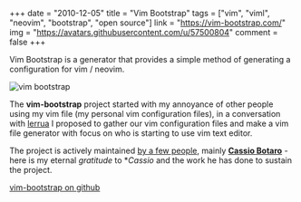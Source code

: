 +++
date = "2010-12-05"
title = "Vim Bootstrap"
tags = ["vim", "viml", "neovim", "bootstrap", "open source"]
link = "https://vim-bootstrap.com/"
img = "https://avatars.githubusercontent.com/u/57500804"
comment = false
+++

Vim Bootstrap is a generator that provides a simple method of generating a configuration for vim / neovim.

<!-- more -->

![vim bootstrap](https://avatars.githubusercontent.com/u/57500804)

The **vim-bootstrap** project started with my annoyance of other people using my vim file (my personal vim configuration files), in a conversation with [lerrua](https://github.com/lerrua) I proposed to gather our vim configuration files and make a vim file generator with focus on who is starting to use vim text editor.

The project is actively maintained [by a few people](https://github.com/editor-bootstrap/vim-bootstrap/graphs/contributors), mainly **[Cassio Botaro](https://github.com/cassiobotaro)** - here is my eternal _gratitude_ to *_Cassio_ and the work he has done to sustain the project.

[vim-bootstrap on github](https://github.com/editor-bootstrap/vim-bootstrap)
